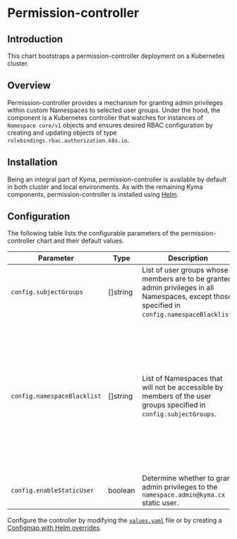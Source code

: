 # Permission-controller

## Introduction
This chart bootstraps a permission-controller deployment on a Kubernetes cluster.

## Overview
Permission-controller provides a mechanism for granting admin privileges within custom Namespaces to selected user groups. Under the hood, the component is a Kubernetes controller that watches for instances of `Namespace core/v1` objects and ensures desired RBAC configuration by creating and updating objects of type `rolebindings.rbac.authorization.k8s.io`.

## Installation
Being an integral part of Kyma, permission-controller is available by default in both cluster and local environments. As with the remaining Kyma components, permission-controller is installed using [Helm](https://helm.sh).

## Configuration

The following table lists the configurable parameters of the permission-controller chart and their default values.

| Parameter | Type | Description | Default value |
| --------- | ---- | ----------- | ------------- |
| `config.subjectGroups` | []string | List of user groups whose members are to be granted admin privileges in all Namespaces, except those specified in `config.namespaceBlacklist`. | ["namespace-admins"] |
| `config.namespaceBlacklist` | []string | List of Namespaces that will not be accessible by members of the user groups specified in `config.subjectGroups`. | ["kyma-system, istio-system, default, knative-eventing, knative-serving, kube-node-lease, kube-public, kube-system, kyma-installer, kyma-integration, natss"] |
| `config.enableStaticUser`| boolean | Determine whether to grant admin privileges to the `namespace.admin@kyma.cx` static user. | true |

Configure the controller by modifying the [`values.yaml`](./values.yaml) file or by creating a [Configmap with Helm overrides](https://kyma-project.io/docs/#configuration-helm-overrides-for-kyma-installation).